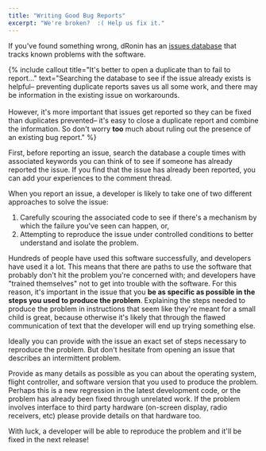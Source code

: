 ```yaml
---
title: "Writing Good Bug Reports"
excerpt: "We're broken?  :( Help us fix it."
---
```

If you've found something wrong, dRonin has an [issues database](https://github.com/d-ronin/dRonin/issues) that tracks known problems with the software.

{% include callout title="It's better to open a duplicate than to fail to report..." text="Searching the database to see if the issue already exists is helpful– preventing duplicate reports saves us all some work, and there may be information in the existing issue on workarounds.<br/><br/>However, it's more important that issues get reported so they can be fixed than duplicates prevented– it's easy to close a duplicate report and combine the information.  So don't worry **too** much about ruling out the presence of an existing bug report." %}

First, before reporting an issue, search the database a couple times with associated keywords you can think of to see if someone has already reported the issue.  If you find that the issue has already been reported, you can add your experiences to the comment thread.

When you report an issue, a developer is likely to take one of two different approaches to solve the issue:

1. Carefully scouring the associated code to see if there's a mechanism by which the failure you've seen can happen, or,
2. Attempting to reproduce the issue under controlled conditions to better understand and isolate the problem.

Hundreds of people have used this software successfully, and developers have used it a lot.  This means that there are paths to use the software that probably don't hit the problem you're concerned with; and developers have "trained themselves" not to get into trouble with the software.  For this reason, it's important in the issue that you **be as specific as possible in the steps you used to produce the problem**.  Explaining the steps needed to produce the problem in instructions that seem like they're meant for a small child is great, because otherwise it's likely that through the flawed  communication of text that the developer will end up trying something else.

Ideally you can provide with the issue an exact set of steps necessary to reproduce the problem.  But don't hesitate from opening an issue that describes an intermittent problem.

Provide as many details as possible as you can about the operating system, flight controller, and software version that you used to produce the problem.  Perhaps this is a new regression in the latest development code, or the problem has already been fixed through unrelated work.  If the problem involves interface to third party hardware (on-screen display, radio receivers, etc) please provide details on that hardware too.

With luck, a developer will be able to reproduce the problem and it'll be fixed in the next release!

